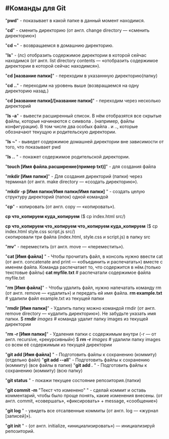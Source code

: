 #Команды для Git  
-----


"**pwd**" - показывает в какой папке в данный момент находимся. 


"**cd**" - сменить директорию (от англ. change directory — «сменить директорию») 


"**cd ~**" - возвращаемся в домашнию директорию.  


"**ls**" - (лс)  отобразить содержимое директории в которой сейчас находимся (от англ. list directory contents — «отобразить содержимое директории в которой сейчас находимся»).  


"**cd [название папки]**" - переходим в указаннную директорию(папку)  


"**cd ..**" - переходим на уровень выше (возвращаемся на одну директорию назад.)   


"**cd [название папки]/[название папки]**" - переходим через несколько директорий  


"**ls -a**"  - вывести расширенный список. В нём отобразятся все скрытые файлы, которые начинаются с символа . (например, файлы конфигурации). В том числе два особых файла . и .., которые обозначают текущую и родительскую директории.  


"**ls ~**" -  выведет содержимое домашней директории вне зависимости от того, что показывает pwd  


"**ls ..** " - покажет содержимое родительской директории.  


"**touch [Имя файла.расширение(пример txt)]**" -  для создания файла  


"**mkdir [Имя папки]**" - Для создания директорий (папки) через терминал  (от англ. make directory — «создать директорию»).  


"**mkdir -p [Имя папки/Имя папки/Имя папки]** " - создать целую структуру директорий (папок) одной командой  


"**cp**" - копировать  (от англ. copy — «копировать»).  


**cp что_копируем куда_копируем**  ($ cp index.html src/)  


**cp что_копируем что_копируем что_копируем куда_копируем**  ($ cp index.html style.css script.js src/)  
скопировали три файла (index.html, style.css и script.js) в папку src  


"**mv**" - переместить (от англ. move — «переместить»).  


"**cat [Имя файла]** " - Чтобы прочитать файл, в консоль нужно ввести cat (от англ. concatenate and print — «объединить и распечатать») вместе с именем файла. Команда распечатает то, что содержится в нём.(только текстовые файлы) 
**cat myfile.txt** # распечатали содержимое файла myfile.txt  


"**rm [Имя файла]**" - Чтобы удалить файл, нужно напечатать команду rm (от англ. remove — «удалить») и передать ей имя файла.
**rm example.txt** # удалили файл example.txt из текущей папки   



"**rmdir [Имя папки]**" - Удалить папку можно командой rmdir (от англ. remove directory — «удалить директорию»). Не забудьте указать имя папки.
$ **rmdir** *images* # команда удалит папку images из текущей директории  


"**rm -r [Имя папки]**" - Удаления папки с содержимым внутри (-r — от англ. recursive, «рекурсивный») 
$ **rm -r** *images* # удалили папку images со всем её содержимым из текущей директории  


"**git add [Имя файла]** " - Подготовить файлы к сохранению (коммиту)  (отдельно файл)
"**git add --all**" - Подготовить файлы к сохранению  (коммиту)  (все файлы в папке)
"**git add .** " - Подготовить файлы к сохранению (коммиту)  (всю папку)  


"**git status**  " - покажи текущее состояние репозитория.(папки)  


"**git commit -m** "Текст что изменено" " - сделай коммит и оставь комментарий, чтобы было проще понять, какие изменения внесены.  (от англ. commit, «совершать», «фиксировать» + message, «сообщение»)  


"**git log** " - увидеть все отсалвенные коммиты (от англ. log — «журнал [записей]»).  


"**git init** " - (от англ. initialize, «инициализировать») — инициализируй репозиторий.  

